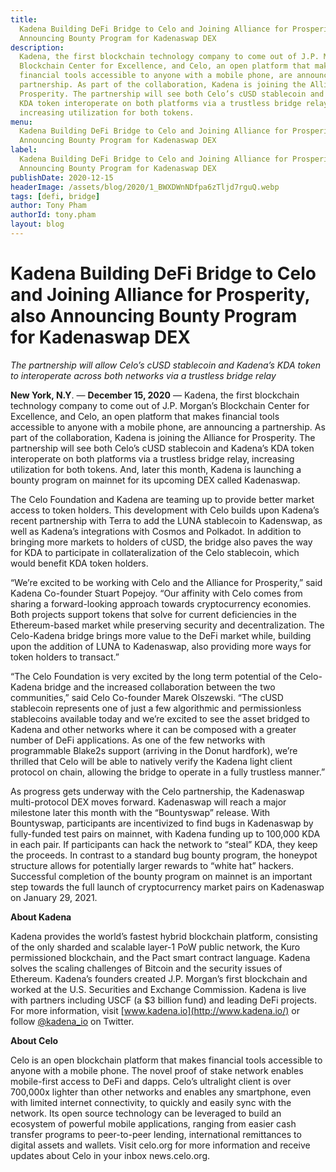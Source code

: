 ```yaml
---
title:
  Kadena Building DeFi Bridge to Celo and Joining Alliance for Prosperity, also
  Announcing Bounty Program for Kadenaswap DEX
description:
  Kadena, the first blockchain technology company to come out of J.P. Morgan’s
  Blockchain Center for Excellence, and Celo, an open platform that makes
  financial tools accessible to anyone with a mobile phone, are announcing a
  partnership. As part of the collaboration, Kadena is joining the Alliance for
  Prosperity. The partnership will see both Celo’s cUSD stablecoin and Kadena’s
  KDA token interoperate on both platforms via a trustless bridge relay,
  increasing utilization for both tokens.
menu:
  Kadena Building DeFi Bridge to Celo and Joining Alliance for Prosperity, also
  Announcing Bounty Program for Kadenaswap DEX
label:
  Kadena Building DeFi Bridge to Celo and Joining Alliance for Prosperity, also
  Announcing Bounty Program for Kadenaswap DEX
publishDate: 2020-12-15
headerImage: /assets/blog/2020/1_BWXDWnNDfpa6zTljd7rguQ.webp
tags: [defi, bridge]
author: Tony Pham
authorId: tony.pham
layout: blog
---
```


# Kadena Building DeFi Bridge to Celo and Joining Alliance for Prosperity, also Announcing Bounty Program for Kadenaswap DEX

_The partnership will allow Celo’s cUSD stablecoin and Kadena’s KDA token to
interoperate across both networks via a trustless bridge relay_

**New York, N.Y**. — **December 15, 2020** — Kadena, the first blockchain
technology company to come out of J.P. Morgan’s Blockchain Center for
Excellence, and Celo, an open platform that makes financial tools accessible to
anyone with a mobile phone, are announcing a partnership. As part of the
collaboration, Kadena is joining the Alliance for Prosperity. The partnership
will see both Celo’s cUSD stablecoin and Kadena’s KDA token interoperate on both
platforms via a trustless bridge relay, increasing utilization for both tokens.
And, later this month, Kadena is launching a bounty program on mainnet for its
upcoming DEX called Kadenaswap.

The Celo Foundation and Kadena are teaming up to provide better market access to
token holders. This development with Celo builds upon Kadena’s recent
partnership with Terra to add the LUNA stablecoin to Kadenswap, as well as
Kadena’s integrations with Cosmos and Polkadot. In addition to bringing more
markets to holders of cUSD, the bridge also paves the way for KDA to participate
in collateralization of the Celo stablecoin, which would benefit KDA token
holders.

“We’re excited to be working with Celo and the Alliance for Prosperity,” said
Kadena Co-founder Stuart Popejoy. “Our affinity with Celo comes from sharing a
forward-looking approach towards cryptocurrency economies. Both projects support
tokens that solve for current deficiencies in the Ethereum-based market while
preserving security and decentralization. The Celo-Kadena bridge brings more
value to the DeFi market while, building upon the addition of LUNA to
Kadenaswap, also providing more ways for token holders to transact.”

“The Celo Foundation is very excited by the long term potential of the
Celo-Kadena bridge and the increased collaboration between the two communities,”
said Celo Co-founder Marek Olszewski. “The cUSD stablecoin represents one of
just a few algorithmic and permissionless stablecoins available today and we’re
excited to see the asset bridged to Kadena and other networks where it can be
composed with a greater number of DeFi applications. As one of the few networks
with programmable Blake2s support (arriving in the Donut hardfork), we’re
thrilled that Celo will be able to natively verify the Kadena light client
protocol on chain, allowing the bridge to operate in a fully trustless manner.”

As progress gets underway with the Celo partnership, the Kadenaswap
multi-protocol DEX moves forward. Kadenaswap will reach a major milestone later
this month with the “Bountyswap” release. With Bountyswap, participants are
incentivized to find bugs in Kadenaswap by fully-funded test pairs on mainnet,
with Kadena funding up to 100,000 KDA in each pair. If participants can hack the
network to “steal” KDA, they keep the proceeds. In contrast to a standard bug
bounty program, the honeypot structure allows for potentially larger rewards to
“white hat” hackers. Successful completion of the bounty program on mainnet is
an important step towards the full launch of cryptocurrency market pairs on
Kadenaswap on January 29, 2021.

**About Kadena**

Kadena provides the world’s fastest hybrid blockchain platform, consisting of
the only sharded and scalable layer-1 PoW public network, the Kuro permissioned
blockchain, and the Pact smart contract language. Kadena solves the scaling
challenges of Bitcoin and the security issues of Ethereum. Kadena’s founders
created J.P. Morgan’s first blockchain and worked at the U.S. Securities and
Exchange Commission. Kadena is live with partners including USCF (a $3 billion
fund) and leading DeFi projects. For more information, visit
[www.kadena.io](http://www.kadena.io/) or follow
[@kadena_io](http://twitter.com/kadena_io) on Twitter.

**About Celo**

Celo is an open blockchain platform that makes financial tools accessible to
anyone with a mobile phone. The novel proof of stake network enables
mobile-first access to DeFi and dapps. Celo’s ultralight client is over 700,000x
lighter than other networks and enables any smartphone, even with limited
internet connectivity, to quickly and easily sync with the network. Its open
source technology can be leveraged to build an ecosystem of powerful mobile
applications, ranging from easier cash transfer programs to peer-to-peer
lending, international remittances to digital assets and wallets. Visit celo.org
for more information and receive updates about Celo in your inbox news.celo.org.
